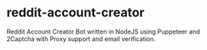 # reddit-account-creator
Reddit Account Creator Bot written in NodeJS using Puppeteer and 2Captcha with Proxy support and email verification.
